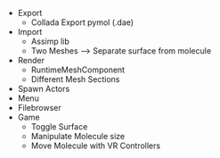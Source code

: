 * Export
  + Collada Export pymol (.dae) 
* Import
  + Assimp lib
  + Two Meshes --> Separate surface from molecule
* Render
  + RuntimeMeshComponent
  + Different Mesh Sections
* Spawn Actors
* Menu
* Filebrowser
* Game
  - Toggle Surface
  - Manipulate Molecule size
  - Move Molecule with VR Controllers

